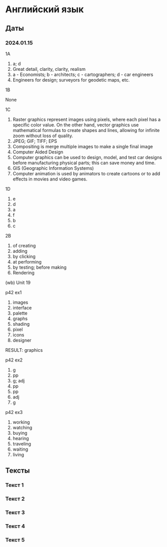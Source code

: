 # Английский язык

## Даты

### 2024.01.15

1A

1. a; d
2. Great detail, clarity, clarity, realism
3. a - Economists; b - architects; c - cartographers; d - car engineers
4. Engineers for design; surveyors for geodetic maps, etc.

1B

None

1C

1. Raster graphics represent images using pixels, where each pixel has a specific color value. On the other hand, vector graphics use mathematical formulas to create shapes and lines, allowing for infinite zoom without loss of quality.
2. JPEG; GIF; TIFF; EPS
3. Compositing is merge multiple images to make a single final image
4. Computer Aided Design
5. Computer graphics can be used to design, model, and test car designs before manufacturing physical parts; this can save money and time.
6. GIS (Geographic Information Systems)
7. Computer animation is used by animators to create
cartoons or to add effects in movies and video games.

1D

1. e
2. d
3. a
4. f
5. b
6. c

2B

1. of creating
2. adding
3. by clicking
4. at performing
5. by testing; before making
6. Rendering

(wb) Unit 19

p42 ex1

1. images
2. interface
3. palette
4. graphs
5. shading
6. pixel
7. icons
8. designer

RESULT: graphics

p42 ex2

1. g
2. pp
3. g; adj
4. pp
5. pp
6. adj
7. g

p42 ex3

1. working
2. watching
3. buying
4. hearing
5. traveling
6. waiting
7. living



## Тексты

### Текст 1


### Текст 2


### Текст 3


### Текст 4


### Текст 5


